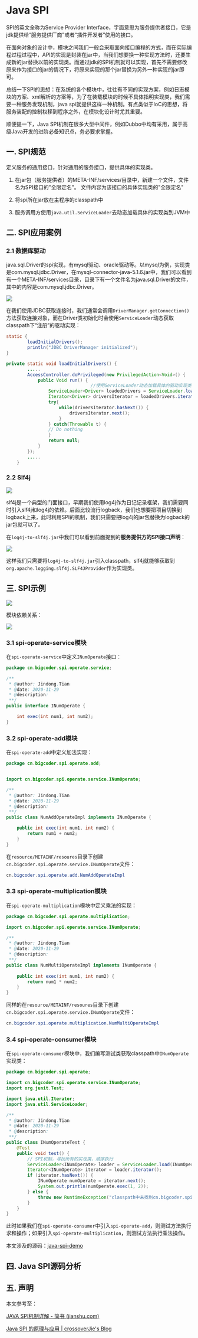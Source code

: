 # Java SPI

SPI的英文全称为Service Provider Interface，字面意思为服务提供者接口，它是jdk提供给“服务提供厂商”或者“插件开发者”使用的接口。

在面向对象的设计中，模块之间我们一般会采取面向接口编程的方式，而在实际编程过程过程中，API的实现是封装在jar中，当我们想要换一种实现方法时，还要生成新的jar替换以前的实现类。而通过jdk的SPI机制就可以实现，首先不需要修改原来作为接口的jar的情况下，将原来实现的那个jar替换为另外一种实现的jar即可。

总结一下SPI的思想：在系统的各个模块中，往往有不同的实现方案，例如日志模块的方案、xml解析的方案等，为了在装载模块的时候不具体指明实现类，我们需要一种服务发现机制，java spi就提供这样一种机制。有点类似于IoC的思想，将服务装配的控制权移到程序之外，在模块化设计时尤其重要。

顺便提一下，Java SPI机制在很多大型中间件，例如Dubbo中均有采用，属于高级Java开发的进阶必备知识点，务必要求掌握。

## 一. SPI规范

定义服务的通用接口，针对通用的服务接口，提供具体的实现类。

1. 在jar包（服务提供者）的META-INF/services/目录中，新建一个文件，文件名为SPI接口的"全限定名"。 文件内容为该接口的具体实现类的"全限定名"

2. 将spi所在jar放在主程序的classpath中

3. 服务调用方使用`java.util.ServiceLoader`去动态加载具体的实现类到JVM中

## 二. SPI应用案例

### 2.1 数据库驱动

java.sql.Driver的spi实现，有mysql驱动、oracle驱动等。以mysql为例，实现类是com.mysql.jdbc.Driver，在mysql-connector-java-5.1.6.jar中，我们可以看到有一个META-INF/services目录，目录下有一个文件名为java.sql.Driver的文件，其中的内容是com.mysql.jdbc.Driver。

![](../images/91.png)

在我们使用JDBC获取连接时，我们通常会调用`DriverManager.getConnection()`方法获取连接对象，而在Driver类初始化时会使用`ServiceLoader`动态获取classpath下“注册”的驱动实现：

```java
static {
        loadInitialDrivers();
        println("JDBC DriverManager initialized");
}

private static void loadInitialDrivers() {
        .....
        AccessController.doPrivileged(new PrivilegedAction<Void>() {
            public Void run() {
								//使用ServiceLoader动态加载具体的驱动实现类
                ServiceLoader<Driver> loadedDrivers = ServiceLoader.load(Driver.class);
                Iterator<Driver> driversIterator = loadedDrivers.iterator();
                try{
                    while(driversIterator.hasNext()) {
                        driversIterator.next();
                    }
                } catch(Throwable t) {
                // Do nothing
                }
                return null;
            }
        });
		.....
    }
```

### 2.2 Slf4j

![](../images/89.png)

slf4j是一个典型的门面接口，早期我们使用log4j作为日记记录框架，我们需要同时引入slf4j和log4j的依赖。后面比较流行logback，我们也想要把项目切换到logback上来，此时利用SPI的机制，我们只需要把log4j的jar包替换为logback的jar包就可以了。

在`log4j-to-slf4j.jar`中我们可以看到前面提到的**服务提供方的SPI接口声明**：

![](../images/90.png)

这样我们只需要将`log4j-to-slf4j.jar`引入classpath，slf4j就能够获取到`org.apache.logging.slf4j.SLF4JProvider`作为实现类。

## 三. SPI示例

![](../images/92.png)



模块依赖关系：

![](../images/93.png)

### 3.1 spi-operate-service模块

在`spi-operate-service`中定义`INumOperate`接口：

```java
package cn.bigcoder.spi.operate.service;

/**
 * @author: Jindong.Tian
 * @date: 2020-11-29
 * @description:
 **/
public interface INumOperate {

    int exec(int num1, int num2);
}
```

### 3.2 spi-operate-add模块

在`spi-operate-add`中定义加法实现：

```java
package cn.bigcoder.spi.operate.add;


import cn.bigcoder.spi.operate.service.INumOperate;

/**
 * @author: Jindong.Tian
 * @date: 2020-11-29
 * @description:
 **/
public class NumAddOperateImpl implements INumOperate {

    public int exec(int num1, int num2) {
        return num1 + num2;
    }
}
```

在`resource/METAINF/resoures`目录下创建`cn.bigcoder.spi.operate.service.INumOperate`文件：

```java
cn.bigcoder.spi.operate.add.NumAddOperateImpl
```

### 3.3 spi-operate-multiplication模块

在`spi-operate-multiplication`模块中定义乘法的实现：

```java
package cn.bigcoder.spi.operate.multiplication;

import cn.bigcoder.spi.operate.service.INumOperate;

/**
 * @author: Jindong.Tian
 * @date: 2020-11-29
 * @description:
 **/
public class NumMultiOperateImpl implements INumOperate {
    
    public int exec(int num1, int num2) {
        return num1 * num2;
    }
}
```

同样的在`resource/METAINF/resoures`目录下创建`cn.bigcoder.spi.operate.service.INumOperate`文件：

```java
cn.bigcoder.spi.operate.multiplication.NumMultiOperateImpl
```

### 3.4 spi-operate-consumer模块

在`spi-operate-consumer`模块中，我们编写测试类获取classpath中`INumOperate`实现类：

```java
package cn.bigcoder.spi.operate;

import cn.bigcoder.spi.operate.service.INumOperate;
import org.junit.Test;

import java.util.Iterator;
import java.util.ServiceLoader;

/**
 * @author: Jindong.Tian
 * @date: 2020-11-29
 * @description:
 **/
public class INumOperateTest {
    @Test
    public void test() {
        // SPI机制，寻找所有的实现类，顺序执行
        ServiceLoader<INumOperate> loader = ServiceLoader.load(INumOperate.class);
        Iterator<INumOperate> iterator = loader.iterator();
        if (iterator.hasNext()) {
            INumOperate numOperate = iterator.next();
            System.out.println(numOperate.exec(1, 2));
        } else {
            throw new RuntimeException("classpath中未找到cn.bigcoder.spi.operate.INumOperate实现类");
        }
    }
}
```

此时如果我们在`spi-operate-consumer`中引入`spi-operate-add`，则测试方法执行求和操作；如果引入`spi-operate-multiplication`，则测试方法执行乘法操作。

本文涉及的源码：[java-spi-demo](https://github.com/tianjindong/java-spi-demo)

## 四. Java SPI源码分析



## 五. 声明

本文参考至：

[JAVA SPI机制详解 - 简书 (jianshu.com)](https://www.jianshu.com/p/25b3559ecc47)

[Java SPI 的原理与应用 | crossoverJie's Blog](https://crossoverjie.top/2020/02/24/wheel/cicada8-spi/)